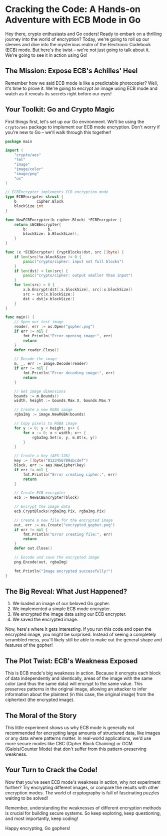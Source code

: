 # Cracking the Code: A Hands-on Adventure with ECB Mode in Go

Hey there, crypto enthusiasts and Go coders! Ready to embark on a thrilling journey into the world of encryption? Today, we're going to roll up our sleeves and dive into the mysterious realm of the Electronic Codebook (ECB) mode. But here's the twist – we're not just going to talk about it. We're going to see it in action using Go!

## The Mission: Expose ECB's Achilles' Heel

Remember how we said ECB mode is like a predictable photocopier? Well, it's time to prove it. We're going to encrypt an image using ECB mode and watch as it reveals its secrets right before our eyes!

## Your Toolkit: Go and Crypto Magic

First things first, let's set up our Go environment. We'll be using the `crypto/aes` package to implement our ECB mode encryption. Don't worry if you're new to Go – we'll walk through this together!

```go
package main

import (
    "crypto/aes"
    "fmt"
    "image"
    "image/color"
    "image/png"
    "os"
)

// ECBEncrypter implements ECB encryption mode
type ECBEncrypter struct {
    b         cipher.Block
    blockSize int
}

func NewECBEncrypter(b cipher.Block) *ECBEncrypter {
    return &ECBEncrypter{
        b:         b,
        blockSize: b.BlockSize(),
    }
}

func (x *ECBEncrypter) CryptBlocks(dst, src []byte) {
    if len(src)%x.blockSize != 0 {
        panic("crypto/cipher: input not full blocks")
    }
    if len(dst) < len(src) {
        panic("crypto/cipher: output smaller than input")
    }
    for len(src) > 0 {
        x.b.Encrypt(dst[:x.blockSize], src[:x.blockSize])
        src = src[x.blockSize:]
        dst = dst[x.blockSize:]
    }
}

func main() {
    // Open our test image
    reader, err := os.Open("gopher.png")
    if err != nil {
        fmt.Println("Error opening image:", err)
        return
    }
    defer reader.Close()

    // Decode the image
    m, _, err := image.Decode(reader)
    if err != nil {
        fmt.Println("Error decoding image:", err)
        return
    }

    // Get image dimensions
    bounds := m.Bounds()
    width, height := bounds.Max.X, bounds.Max.Y

    // Create a new RGBA image
    rgbaImg := image.NewRGBA(bounds)

    // Copy pixels to RGBA image
    for y := 0; y < height; y++ {
        for x := 0; x < width; x++ {
            rgbaImg.Set(x, y, m.At(x, y))
        }
    }

    // Create a key (AES-128)
    key := []byte("0123456789abcdef")
    block, err := aes.NewCipher(key)
    if err != nil {
        fmt.Println("Error creating cipher:", err)
        return
    }

    // Create ECB encrypter
    ecb := NewECBEncrypter(block)

    // Encrypt the image data
    ecb.CryptBlocks(rgbaImg.Pix, rgbaImg.Pix)

    // Create a new file for the encrypted image
    out, err := os.Create("encrypted_gopher.png")
    if err != nil {
        fmt.Println("Error creating file:", err)
        return
    }
    defer out.Close()

    // Encode and save the encrypted image
    png.Encode(out, rgbaImg)

    fmt.Println("Image encrypted successfully!")
}
```

## The Big Reveal: What Just Happened?

1. We loaded an image of our beloved Go gopher.
2. We implemented a simple ECB mode encrypter.
3. We encrypted the image data using our ECB encrypter.
4. We saved the encrypted image.

Now, here's where it gets interesting. If you run this code and open the encrypted image, you might be surprised. Instead of seeing a completely scrambled mess, you'll likely still be able to make out the general shape and features of the gopher!

## The Plot Twist: ECB's Weakness Exposed

This is ECB mode's big weakness in action. Because it encrypts each block of data independently and identically, areas of the image with the same color (and thus the same data) will encrypt to the same value. This preserves patterns in the original image, allowing an attacker to infer information about the plaintext (in this case, the original image) from the ciphertext (the encrypted image).

## The Moral of the Story

This little experiment shows us why ECB mode is generally not recommended for encrypting large amounts of structured data, like images or any data where patterns matter. In real-world applications, we'd use more secure modes like CBC (Cipher Block Chaining) or GCM (Galois/Counter Mode) that don't suffer from this pattern-preserving weakness.

## Your Turn to Crack the Code!

Now that you've seen ECB mode's weakness in action, why not experiment further? Try encrypting different images, or compare the results with other encryption modes. The world of cryptography is full of fascinating puzzles waiting to be solved!

Remember, understanding the weaknesses of different encryption methods is crucial for building secure systems. So keep exploring, keep questioning, and most importantly, keep coding!

Happy encrypting, Go gophers!
